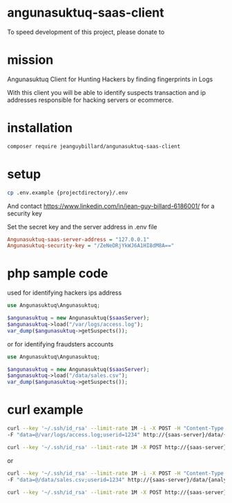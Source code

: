 # angunasuktuq-saas-client

To speed development of this project, please donate to 

# mission

Angunasuktuq Client for Hunting Hackers by finding fingerprints in Logs

With this client you will be able to identify suspects transaction and ip addresses responsible for hacking servers or ecommerce. 

# installation


``` sh
composer require jeanguybillard/angunasuktuq-saas-client
```

# setup
``` sh
cp .env.example {projectdirectory}/.env
```

And contact https://www.linkedin.com/in/jean-guy-billard-6186001/ for a security key 

Set the secret key and the server address in .env file

``` ini
Angunasuktuq-saas-server-address = "127.0.0.1"
Angunasuktuq-security-key = "/ZeNeDRjYkWJ6A1HI8dM8A=="
``` 

                                                                                                                                                                                                                                                                                                                                                                                                                                                                                                                                                                                                                                                                                                                                                                                                                                                                                                                                                            
# php sample code

used for identifying hackers ips address

``` php
use Angunasuktuq\Angunasuktuq;

$angunasuktuq = new Angunasuktuq($saasServer);
$angunasuktuq->load("/var/logs/access.log"); 
var_dump($angunasuktuq->getSuspects());
```

or for identifying fraudsters accounts


``` php
use Angunasuktuq\Angunasuktuq;

$angunasuktuq = new Angunasuktuq($saasServer);
$angunasuktuq->load("/data/sales.csv"); 
var_dump($angunasuktuq->getSuspects());
```

# curl example


``` sh
curl --key '~/.ssh/id_rsa' --limit-rate 1M -i -X POST -H "Content-Type: multipart/form-data" 
-F "data=@/var/logs/access.log;userid=1234" http://{saas-server}/data/{analysis-name}/upload/

curl --key '~/.ssh/id_rsa' --limit-rate 1M -X POST http://{saas-server}/data/{analysis-name}/suspects/

```

or 


``` sh
curl --key '~/.ssh/id_rsa' --limit-rate 1M -i -X POST -H "Content-Type: multipart/form-data" 
-F "data=@/data/sales.csv;userid=1234" http://{saas-server}/data/{analysis-name}/upload/

curl --key '~/.ssh/id_rsa' --limit-rate 1M -X POST http://{saas-server}/data/{analysis-name}/suspects/

```
